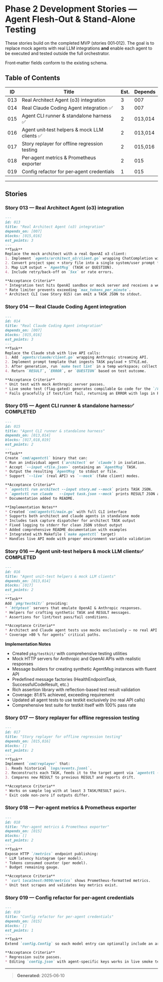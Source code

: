 # Phase 2 Development Stories — Agent Flesh‑Out & Stand‑Alone Testing

These stories build on the completed MVP (stories 001‑012).  The goal is to replace mock agents with real LLM integrations **and** enable each agent to be executed and tested outside the full orchestrator.

Front‑matter fields conform to the existing schema.

## Table of Contents

| ID  | Title                                         | Est. | Depends |
| --- | --------------------------------------------- | ---- | ------- |
| 013 | Real Architect Agent (o3) integration         | 3    | 007     |
| 014 | Real Claude Coding Agent integration ✅       | 3    | 007     |
| 015 | Agent CLI runner & standalone harness ✅      | 2    | 013,014 |
| 016 | Agent unit‑test helpers & mock LLM clients ✅ | 2    | 013,014 |
| 017 | Story replayer for offline regression testing | 2    | 015,016 |
| 018 | Per‑agent metrics & Prometheus exporter       | 2    | 015     |
| 019 | Config refactor for per‑agent credentials     | 1    | 015     |

---

## Stories

### Story 013 — Real Architect Agent (o3) integration

```markdown
---
id: 013
title: "Real Architect Agent (o3) integration"
depends_on: [007]
blocks: [015,016]
est_points: 3
---
**Task**  
Replace the mock architect with a real OpenAI o3 client:
1. Implement `agents/architect_o3/client.go` wrapping ChatCompletion with a streaming option.
2. Convert project spec + story file into a single system/user prompt following OpenAI best practices.
3. Map LLM output → `AgentMsg` (TASK or QUESTION).
4. Include retry/back‑off on `5xx` or rate errors.

**Acceptance Criteria**
* Integration test hits OpenAI sandbox or mock server and receives a well‑formed TASK.
* Rate limiter prevents exceeding `max_tokens_per_minute`.
* Architect CLI (see Story 015) can emit a TASK JSON to stdout.
```

### Story 014 — Real Claude Coding Agent integration

```markdown
---
id: 014
title: "Real Claude Coding Agent integration"
depends_on: [007]
blocks: [015,016]
est_points: 3
---
**Task**  
Replace the Claude stub with live API calls:
1. Add `agents/claude/client.go` wrapping Anthropic streaming API.
2. Implement prompt template that ingests TASK payload + STYLE.md.
3. After generation, run `make test lint` in a temp workspace; collect output.
4. Return `RESULT`, `ERROR`, or `QUESTION` based on test outcome.

**Acceptance Criteria**
* Unit test with mock Anthropic server passes.
* Live smoke test (flag‑gated) generates compilable Go code for the `/health` story.
* Fails gracefully if test/lint fail, returning an ERROR with logs in Payload.
```

### Story 015 — Agent CLI runner & standalone harness✅ COMPLETED

```markdown
---
id: 015
title: "Agent CLI runner & standalone harness"
depends_on: [013,014]
blocks: [017,018,019]
est_points: 2
---
**Task**  
Create `cmd/agentctl` binary that can:
* Run an individual agent (`architect` or `claude`) in isolation.
* Accept `--input <file.json>` containing an `AgentMsg` TASK.
* Output the resulting `AgentMsg` to stdout or file.
* Support `--live` (real API) vs `--mock` (fake client) modes.

**Acceptance Criteria**
* `agentctl run architect --input story.md --mock` prints TASK JSON.
* `agentctl run claude   --input task.json --mock` prints RESULT JSON after fake tests.
* Documentation added to README.

**Implementation Notes**
* Created `cmd/agentctl/main.go` with full CLI interface
* Supports both architect and claude agents in standalone mode
* Includes task capture dispatcher for architect TASK output
* Fixed logging to stderr for clean JSON stdout output
* Added comprehensive README documentation with examples
* Integrated with Makefile (`make agentctl` target)
* Handles live API mode with proper environment variable validation
```

### Story 016 — Agent unit‑test helpers & mock LLM clients✅ COMPLETED

```markdown
---
id: 016
title: "Agent unit‑test helpers & mock LLM clients"
depends_on: [013,014]
blocks: [017]
est_points: 2
---
**Task**  
Add `pkg/testkit/` providing:
* `httptest` servers that emulate OpenAI & Anthropic responses.
* Helpers for crafting synthetic TASK and RESULT messages.
* Assertions for lint/test pass/fail conditions.

**Acceptance Criteria**
* Architect and Claude agent tests use mocks exclusively — no real API calls.
* Coverage >80 % for agents’ critical paths.
```

**Implementation Notes**
* Created `pkg/testkit/` with comprehensive testing utilities
* Mock HTTP servers for Anthropic and OpenAI APIs with realistic responses
* Message builders for creating synthetic AgentMsg instances with fluent API
* Predefined message factories (HealthEndpointTask, SuccessfulCodeResult, etc.)
* Rich assertion library with reflection-based test result validation
* Coverage: 81.6% achieved, exceeding requirement
* Updated all agent tests to use testkit exclusively (no real API calls)
* Comprehensive test suite for testkit itself with 100% pass rate
### Story 017 — Story replayer for offline regression testing

```markdown
---
id: 017
title: "Story replayer for offline regression testing"
depends_on: [015,016]
blocks: []
est_points: 2
---
**Task**  
Implement `cmd/replayer` that:
1. Reads historical `logs/events.jsonl`.
2. Reconstructs each TASK, feeds it to the target agent via `agentctl --mock`.
3. Compares new RESULT to previous RESULT and reports drift.

**Acceptance Criteria**
* Works on sample log with at least 3 TASK/RESULT pairs.
* Exit code non‑zero if outputs differ.
```

### Story 018 — Per‑agent metrics & Prometheus exporter

```markdown
---
id: 018
title: "Per‑agent metrics & Prometheus exporter"
depends_on: [015]
blocks: []
est_points: 2
---
**Task**  
Expose HTTP `/metrics` endpoint publishing:
* LLM latency histogram (per model).
* Tokens consumed counter (per model).
* Budget remaining gauge.

**Acceptance Criteria**
* `curl localhost:9090/metrics` shows Prometheus‑formatted metrics.
* Unit test scrapes and validates key metrics exist.
```

### Story 019 — Config refactor for per‑agent credentials

```markdown
---
id: 019
title: "Config refactor for per‑agent credentials"
depends_on: [015]
blocks: []
est_points: 1
---
**Task**  
Extend `config.Config` so each model entry can optionally include an array `credentials` keyed by agent‑id.  CLI flags `--agent-id` pick matching creds.

**Acceptance Criteria**
* Regression suite passes.
* Editing `config.json` with agent‑specific keys works in live smoke test.
```

---

> **Generated:** 2025‑06‑10

